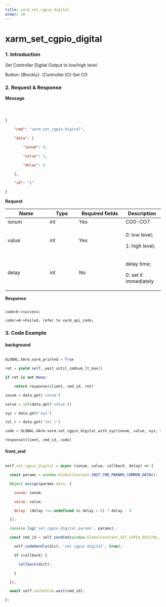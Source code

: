 ```yaml
---
title: xarm_set_cgpio_digital
order: 10
---
```

# xarm\_set\_cgpio\_digital



### 1. Introduction



Set Controller Digital Output to low/high level.



Button: \[Blockly]- \[Controller IO]-Set CO



### 2. Request & Response



**Message**



```json



{

    "cmd": "xarm_set_cgpio_digital",

    "data": {

        "ionum": 0,

        "value": 1,

        "delay": 0

    },

    "id": "1"

}

```



**Request**



<table data-full-width="true"><thead><tr><th width="120">Name</th><th width="79">Type</th><th width="135">Required fields</th><th>Description</th></tr></thead><tbody><tr><td>ionum</td><td>int</td><td>Yes</td><td>CO0-CO7</td></tr><tr><td>value</td><td>int</td><td>Yes</td><td><p>0: low level; </p><p>1: high level;</p></td></tr><tr><td>delay</td><td>int</td><td>No</td><td><p>delay time; </p><p>0: set it immediately</p></td></tr></tbody></table>





**Response**



```

code=0->success;

code!=0->Failed, refer to xarm_api_code;

```





### 3. Code Example



#### background



```python

GLOBAL.XArm.xarm_printed = True

ret = yield self._wait_until_cmdnum_lt_max()

if ret is not None:

    return response(client, cmd_id, ret)

ionum = data.get('ionum')

value = int(data.get('value'))

xyz = data.get('xyz')

tol_r = data.get('tol_r')

code = GLOBAL.XArm.xarm.set_cgpio_digital_with_xyz(ionum, value, xyz, tol_r)

response(client, cmd_id, code)

```



#### front\_end



```javascript

self.set_cgpio_digital = async (ionum, value, callback, delay) => {

  const params = window.GlobalConstant.INIT_CMD_PARAMS_COMMON_DATA();

  Object.assign(params.data, {

    ionum: ionum,

    value: value,

    delay: (delay !== undefined && delay > 0) ? delay : 0

  });

  console.log('set_cgpio_digital params', params);

  const cmd_id = self.sendCmd(window.GlobalConstant.SET_CGPIO_DIGITAL, params, (dict) => {

    self.codeHandle(dict, 'set cgpio digital', true);

    if (callback) {

      callback(dict);

    }

  });

  await self.socketCom.wait(cmd_id);

};

```

